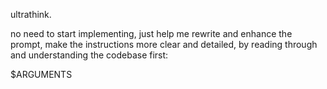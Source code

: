 ultrathink.

no need to start implementing, just help me rewrite and enhance the prompt, make the instructions more clear and detailed, by reading through and understanding the codebase first:

$ARGUMENTS
